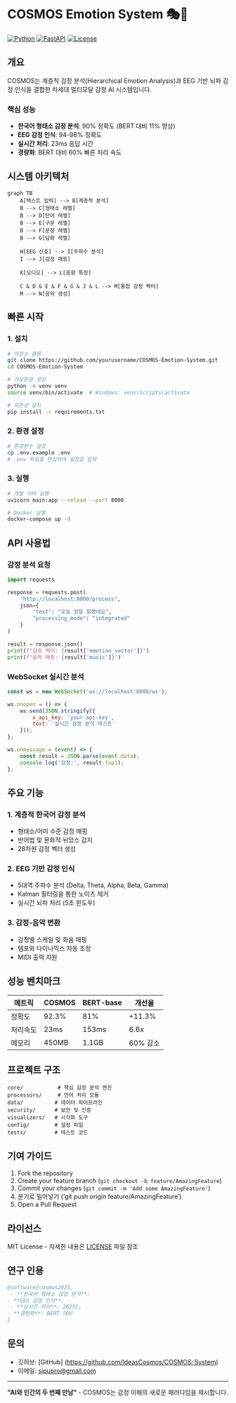 # COSMOS Emotion System 🎭🎵

[![Python](https://img.shields.io/badge/Python-3.9%2B-Blue)](https://www.python.org/)
[![FastAPI](https://img.shields.io/badge/FastAPI-0.104%2B-그린)](https://fastapi.tiangolo.com/)
[![License](https://img.shields.io/badge/License-MIT-yellow)](LICENSE)

## 개요

COSMOS는 계층적 감정 분석(Hierarchical Emotion Analysis)과 EEG 기반 뇌파 감정 인식을 결합한 차세대 멀티모달 감정 AI 시스템입니다.

### 핵심 성능
- **한국어 형태소 감정 분석**: 90% 정확도 (BERT 대비 11% 향상)
- **EEG 감정 인식**: 94-98% 정확도
- **실시간 처리**: 23ms 응답 시간
- **경량화**: BERT 대비 60% 빠른 처리 속도

## 시스템 아키텍처

```mermaid
graph TB
    A[텍스트 입력] --> B[계층적 분석]
    B --> C[형태소 레벨]
    B --> D[단어 레벨]
    B --> E[구문 레벨]
    B --> F[문장 레벨]
    B --> G[담화 레벨]
    
    H[EEG 신호] --> I[주파수 분석]
    I --> J[감정 매핑]
    
    K[오디오] --> L[음향 특징]
    
    C & D & E & F & G & J & L --> M[통합 감정 벡터]
    M --> N[음악 생성]
```

## 빠른 시작

### 1. 설치

```bash
# 저장소 클론
git clone https://github.com/yourusername/COSMOS-Emotion-System.git
cd COSMOS-Emotion-System

# 가상환경 생성
python -m venv venv
source venv/bin/activate  # Windows: venv\Scripts\activate

# 의존성 설치
pip install -r requirements.txt
```

### 2. 환경 설정

```bash
# 환경변수 설정
cp .env.example .env
# .env 파일을 편집하여 설정값 입력
```

### 3. 실행

```bash
# 개발 서버 실행
uvicorn main:app --reload --port 8000

# Docker 실행
docker-compose up -d
```

## API 사용법

### 감정 분석 요청

```python
import requests

response = requests.post(
    "http://localhost:8000/process",
    json={
        "text": "오늘 정말 잘했네요",
        "processing_mode": "integrated"
    }
)

result = response.json()
print(f"감정 벡터: {result['emotion_vector']}")
print(f"음악 매핑: {result['music']}")
```

### WebSocket 실시간 분석

```javascript
const ws = new WebSocket('ws://localhost:8000/ws');

ws.onopen = () => {
    ws.send(JSON.stringify({
        x_api_key: 'your-api-key',
        text: '실시간 감정 분석 테스트'
    }));
};

ws.onmessage = (event) => {
    const result = JSON.parse(event.data);
    console.log('감정:', result.top1);
};
```

## 주요 기능

### 1. 계층적 한국어 감정 분석
- 형태소/어미 수준 감정 매핑
- 반어법 및 문화적 뉘앙스 감지
- 28차원 감정 벡터 생성

### 2. EEG 기반 감정 인식
- 5대역 주파수 분석 (Delta, Theta, Alpha, Beta, Gamma)
- Kalman 필터링을 통한 노이즈 제거
- 실시간 뇌파 처리 (5초 윈도우)

### 3. 감정-음악 변환
- 감정별 스케일 및 화음 매핑
- 템포와 다이나믹스 자동 조정
- MIDI 출력 지원

## 성능 벤치마크

| 메트릭 | COSMOS | BERT-base | 개선율 |
|--------|--------|-----------|--------|
| 정확도 | 92.3% | 81% | +11.3% |
| 처리속도 | 23ms | 153ms | 6.6x |
| 메모리 | 450MB | 1.1GB | 60% 감소 |

## 프로젝트 구조

```
core/           # 핵심 감정 분석 엔진
processors/     # 언어 처리 모듈
data/          # 데이터 파이프라인
security/      # 보안 및 인증
visualizers/   # 시각화 도구
config/        # 설정 파일
tests/         # 테스트 코드
```

## 기여 가이드

1. Fork the repository
2. Create your feature branch (`git checkout -b feature/AmazingFeature`)
3. Commit your changes (`git commit -m 'Add some AmazingFeature'`)
4. 분기로 밀어넣기 (‘git push origin feature/AmazingFeature’)
5. Open a Pull Request

## 라이선스

MIT License - 자세한 내용은 [LICENSE](LICENSE) 파일 참조

## 연구 인용

```bibtex
@software{cosmos2025,
 - **한국어 형태소 감정 분석**: 
- **EEG 감정 인식**:
 - **실시간 처리**: 2025},
- **경량화**: BERT 대비
}
```

## 문의

- 깃허브: [GitHub] (https://github.com/IdeasCosmos/COSMOS-System)
- 이메일: sjpupro@gmail.com

---

**"AI와 인간의 두 번째 만남"** - COSMOS는 감정 이해의 새로운 패러다임을 제시합니다.
